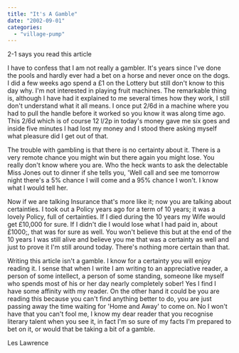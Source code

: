 ```yaml
---
title: "It's A Gamble"
date: "2002-09-01"
categories: 
  - "village-pump"
---
```


2-1 says you read this article

I have to confess that I am not really a gambler. It's years since I've done the pools and hardly ever had a bet on a horse and never once on the dogs. I did a few weeks ago spend a £1 on the Lottery but still don't know to this day why. I'm not interested in playing fruit machines. The remarkable thing is, although I have had it explained to me several times how they work, I still don't understand what it all means. I once put 2/6d in a machine where you had to pull the handle before it worked so you know it was along time ago. This 2/6d which is of course 12 l/2p in today's money gave me six goes and inside five minutes I had lost my money and I stood there asking myself what pleasure did I get out of that.

The trouble with gambling is that there is no certainty about it. There is a very remote chance you might win but there again you might lose. You really don't know where you are. Who the heck wants to ask the delectable Miss Jones out to dinner if she tells you, 'Well call and see me tomorrow night there's a 5% chance I will come and a 95% chance I won't. I know what I would tell her.

Now if we are talking Insurance that's more like it; now you are talking about certainties. I took out a Policy years ago for a term of 10 years; it was a lovely Policy, full of certainties. If I died during the 10 years my Wife would get £10,000 for sure. If I didn't die I would lose what I had paid in, about £1000;, that was for sure as well. You won't believe this but at the end of the 10 years I was still alive and believe you me that was a certainty as well and just to prove it I'm still around today. There's nothing more certain than that.

Writing this article isn't a gamble. I know for a certainty you will enjoy reading it. I sense that when I write I am writing to an appreciative reader, a person of some intellect, a person of some standing, someone like myself who spends most of his or her day nearly completely sober! Yes I find I have some affinity with my reader. On the other hand it could be you are reading this because you can't find anything better to do, you are just passing away the time waiting for 'Home and Away' to come on. No I won't have that you can't fool me, I know my dear reader that you recognise literary talent when you see it, in fact I'm so sure of my facts I'm prepared to bet on it, or would that be taking a bit of a gamble.

Les Lawrence
